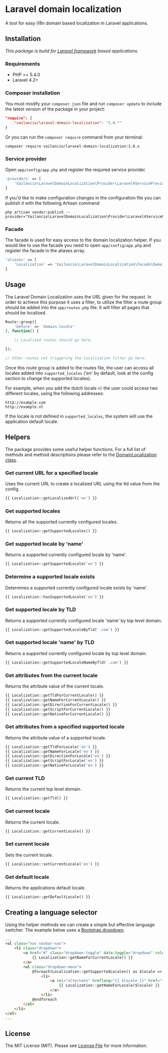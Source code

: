 # Laravel domain localization
A tool for easy i18n domain based localization in Laravel applications.

## Installation
_This package is build for [Laravel framework](http://laravel.com) based applications._

### Requirements
- PHP >= 5.4.0
- Laravel 4.2+

### Composer installation
You must modify your `composer.json` file and run `composer update` to include the latest version of the package in your project:

```json
"require": {
    "vailancio/laravel-domain-localization": "1.0.*"
}
```

Or you can run the `composer require` command from your terminal:

```
composer require vailancio/laravel-domain-localization:1.0.x
```

### Service provider
Open `app/config/app.php` and register the required service provider.

```php
'providers' => [
    'Vailancio\LaravelDomainLocalization\Provider\Laravel4ServiceProvider',
]
```

If you'd like to make configuration changes in the configuration file you can publish it with the following Artisan command:

```
php artisan vendor:publish --provider="Vailancio\LaravelDomainLocalization\Provider\Laravel4ServiceProvider"
```

### Facade
The facade is used for easy access to the domain localization helper. If you would like to use the facade you need to open `app/config/app.php` and register the facade in the aliases array.

```php
'aliases' => [
    'Localization' => 'Vailancio\LaravelDomainLocalization\Facade\DomainLocalization',
]
```

## Usage
The Laravel Domain Localization uses the URL given for the request. In order to achieve this purpose it uses a filter, to utilize the filter a route group should be added into the `app/routes.php` file. It will filter all pages that should be localized.

```php
Route::group([
    'before' => 'domain.locale'
], function() {

    // Localized routes should go here.

});

// Other routes not triggering the localization filter go here.
```

Once this route group is added to the routes file, the user can access all locales added into `supported_locales` ('en' by default, look at the config section to change the supported locales).

For example, when you add the dutch locale `nl` the user could access two different locales, using the following addresses:

```
http://example.com
http://example.nl
```

If the locale is not defined in `supported_locales`, the system will use the application default locale.

## Helpers
The package provides some useful helper functions. For a full list of methods and method descriptions please refer to the [DomainLocalization class](https://github.com/vailancio/laravel-domain-localization/blob/master/src/DomainLocalization.php).

### Get current URL for a specified locale
Uses the current URL to create a localized URL using the tld value from the config.

```php
{{ Localization::getLocalizedUrl('en') }}
```

### Get supported locales
Returns all the supported currently configured locales.

```php
{{ Localization::getSupportedLocales() }}
```

### Get supported locale by 'name'
Returns a supported currently configured locale by 'name'.

```php
{{ Localization::getSupportedLocale('en') }}
```

### Determine a supported locale exists
Determines a supported currently configured locale exists by 'name'.

```php
{{ Localization::hasSupportedLocale('en') }}
```

### Get supported locale by TLD
Returns a supported currently configured locale 'name' by top level domain.

```php
{{ Localization::getSupportedLocaleByTld('.com') }}
```

### Get supported locale 'name' by TLD
Returns a supported currently configured locale by top level domain.

```php
{{ Localization::getSupportedLocaleNameByTld('.com') }}
```

### Get attributes from the current locale
Returns the attribute value of the current locale.

```php
{{ Localization::getTldForCurrentLocale() }}
{{ Localization::getNameForCurrentLocale() }}
{{ Localization::getDirectionForCurrentLocale() }}
{{ Localization::getScriptForCurrentLocale() }}
{{ Localization::getNativeForCurrentLocale() }}
```

### Get attributes from a specified supported locale
Returns the attribute value of a supported locale.

```php
{{ Localization::getTldForLocale('en') }}
{{ Localization::getNameForLocale('en') }}
{{ Localization::getDirectionForLocale('en') }}
{{ Localization::getScriptForLocale('en') }}
{{ Localization::getNativeForLocale('en') }}
```

### Get current TLD
Returns the current top level domain.

```php
{{ Localization::getTld() }}
```

### Get current locale
Returns the current locale.

```php
{{ Localization::getCurrentLocale() }}
```

### Set current locale
Sets the current locale.

```php
{{ Localization::setCurrentLocale('en') }}
```

### Get default locale
Returns the applications default locale.

```php
{{ Localization::getDefaultLocale() }}
```

## Creating a language selector
Using the helper methods we can create a simple but effective language switcher. The example below uses a [Bootstrap dropdown](http://getbootstrap.com/components/#dropdowns).

```html
...
<ul class="nav navbar-nav">
    <li class="dropdown">
        <a href="#" class="dropdown-toggle" data-toggle="dropdown" role="button" aria-haspopup="true" aria-expanded="false">
            {{ Localization::getNameForCurrentLocale() }}
        </a>
        <ul class="dropdown-menu">
            @foreach(Localization::getSupportedLocales() as $locale => $properties)
                <li>
                    <a rel="alternate" hreflang="{{ $locale }}" href="{{ Localization::getLocalizedUrl($locale) }}">
                        {{ Localization::getNameForLocale($locale) }} - {{ Localization::getNativeForLocale($locale) }}
                    </a>
                </li>
            @endforeach
        </ul>
    </li>
</ul>
...
```

## License
The MIT License (MIT). Please see [License File](https://github.com/vailancio/laravel-domain-localization/blob/master/LICENSE) for more information.
